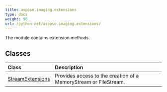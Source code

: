 ```yaml
---
title: aspose.imaging.extensions
type: docs
weight: 90
url: /python-net/aspose.imaging.extensions/
---
```



The module contains extension methods.

## **Classes**
| **Class** | **Description** |
| :- | :- |
| [StreamExtensions](/imaging/python-net/aspose.imaging.extensions/streamextensions/) | Provides access to the creation of a MemoryStream or FileStream. |
